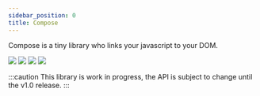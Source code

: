 ```yaml
---
sidebar_position: 0
title: Compose
---
```


Compose is a tiny library who links your javascript to your DOM.

![](https://img.shields.io/npm/v/@wbe/compose/latest.svg)
![](https://img.shields.io/bundlephobia/minzip/@wbe/compose.svg)
![](https://img.shields.io/npm/dt/@wbe/compose.svg)
![](https://img.shields.io/npm/l/@wbe/compose.svg)

:::caution
This library is work in progress, the API is subject to change
until the v1.0 release.
:::
